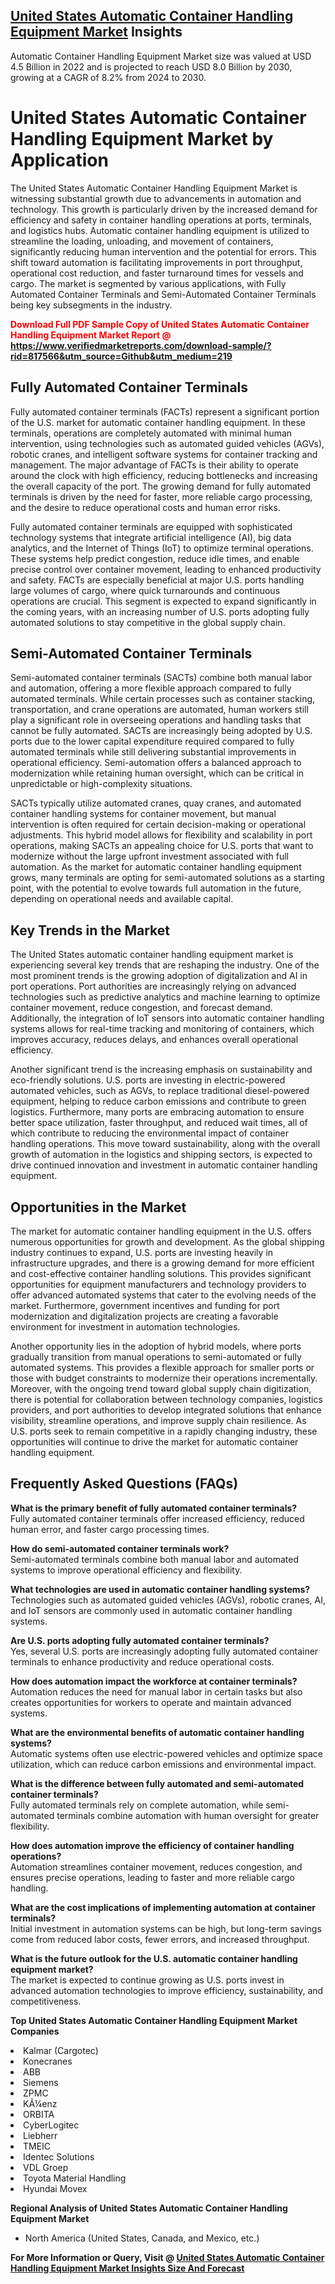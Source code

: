 <h2><a href="https://www.verifiedmarketreports.com/download-sample/?rid=817566&amp;utm_source=Github&amp;utm_medium=219" target="_blank">United States Automatic Container Handling Equipment Market</a> Insights</h2><p>Automatic Container Handling Equipment Market size was valued at USD 4.5 Billion in 2022 and is projected to reach USD 8.0 Billion by 2030, growing at a CAGR of 8.2% from 2024 to 2030.</p><p><h1>United States Automatic Container Handling Equipment Market by Application</h1> <p>The United States Automatic Container Handling Equipment Market is witnessing substantial growth due to advancements in automation and technology. This growth is particularly driven by the increased demand for efficiency and safety in container handling operations at ports, terminals, and logistics hubs. Automatic container handling equipment is utilized to streamline the loading, unloading, and movement of containers, significantly reducing human intervention and the potential for errors. This shift toward automation is facilitating improvements in port throughput, operational cost reduction, and faster turnaround times for vessels and cargo. The market is segmented by various applications, with Fully Automated Container Terminals and Semi-Automated Container Terminals being key subsegments in the industry.</p> <p><strong><p><span class=""><span style="color: #ff0000;"><strong>Download Full PDF Sample Copy of United States Automatic Container Handling Equipment Market Report</strong> @ </span><a href="https://www.verifiedmarketreports.com/download-sample/?rid=817566&amp;utm_source=Github&amp;utm_medium=219" target="_blank">https://www.verifiedmarketreports.com/download-sample/?rid=817566&amp;utm_source=Github&amp;utm_medium=219</a></span></p></strong></p> <h2>Fully Automated Container Terminals</h2> <p>Fully automated container terminals (FACTs) represent a significant portion of the U.S. market for automatic container handling equipment. In these terminals, operations are completely automated with minimal human intervention, using technologies such as automated guided vehicles (AGVs), robotic cranes, and intelligent software systems for container tracking and management. The major advantage of FACTs is their ability to operate around the clock with high efficiency, reducing bottlenecks and increasing the overall capacity of the port. The growing demand for fully automated terminals is driven by the need for faster, more reliable cargo processing, and the desire to reduce operational costs and human error risks.</p> <p>Fully automated container terminals are equipped with sophisticated technology systems that integrate artificial intelligence (AI), big data analytics, and the Internet of Things (IoT) to optimize terminal operations. These systems help predict congestion, reduce idle times, and enable precise control over container movement, leading to enhanced productivity and safety. FACTs are especially beneficial at major U.S. ports handling large volumes of cargo, where quick turnarounds and continuous operations are crucial. This segment is expected to expand significantly in the coming years, with an increasing number of U.S. ports adopting fully automated solutions to stay competitive in the global supply chain.</p> <h2>Semi-Automated Container Terminals</h2> <p>Semi-automated container terminals (SACTs) combine both manual labor and automation, offering a more flexible approach compared to fully automated terminals. While certain processes such as container stacking, transportation, and crane operations are automated, human workers still play a significant role in overseeing operations and handling tasks that cannot be fully automated. SACTs are increasingly being adopted by U.S. ports due to the lower capital expenditure required compared to fully automated terminals while still delivering substantial improvements in operational efficiency. Semi-automation offers a balanced approach to modernization while retaining human oversight, which can be critical in unpredictable or high-complexity situations.</p> <p>SACTs typically utilize automated cranes, quay cranes, and automated container handling systems for container movement, but manual intervention is often required for certain decision-making or operational adjustments. This hybrid model allows for flexibility and scalability in port operations, making SACTs an appealing choice for U.S. ports that want to modernize without the large upfront investment associated with full automation. As the market for automatic container handling equipment grows, many terminals are opting for semi-automated solutions as a starting point, with the potential to evolve towards full automation in the future, depending on operational needs and available capital.</p> <h2>Key Trends in the Market</h2> <p>The United States automatic container handling equipment market is experiencing several key trends that are reshaping the industry. One of the most prominent trends is the growing adoption of digitalization and AI in port operations. Port authorities are increasingly relying on advanced technologies such as predictive analytics and machine learning to optimize container movement, reduce congestion, and forecast demand. Additionally, the integration of IoT sensors into automatic container handling systems allows for real-time tracking and monitoring of containers, which improves accuracy, reduces delays, and enhances overall operational efficiency.</p> <p>Another significant trend is the increasing emphasis on sustainability and eco-friendly solutions. U.S. ports are investing in electric-powered automated vehicles, such as AGVs, to replace traditional diesel-powered equipment, helping to reduce carbon emissions and contribute to green logistics. Furthermore, many ports are embracing automation to ensure better space utilization, faster throughput, and reduced wait times, all of which contribute to reducing the environmental impact of container handling operations. This move toward sustainability, along with the overall growth of automation in the logistics and shipping sectors, is expected to drive continued innovation and investment in automatic container handling equipment.</p> <h2>Opportunities in the Market</h2> <p>The market for automatic container handling equipment in the U.S. offers numerous opportunities for growth and development. As the global shipping industry continues to expand, U.S. ports are investing heavily in infrastructure upgrades, and there is a growing demand for more efficient and cost-effective container handling solutions. This provides significant opportunities for equipment manufacturers and technology providers to offer advanced automated systems that cater to the evolving needs of the market. Furthermore, government incentives and funding for port modernization and digitalization projects are creating a favorable environment for investment in automation technologies.</p> <p>Another opportunity lies in the adoption of hybrid models, where ports gradually transition from manual operations to semi-automated or fully automated systems. This provides a flexible approach for smaller ports or those with budget constraints to modernize their operations incrementally. Moreover, with the ongoing trend toward global supply chain digitization, there is potential for collaboration between technology companies, logistics providers, and port authorities to develop integrated solutions that enhance visibility, streamline operations, and improve supply chain resilience. As U.S. ports seek to remain competitive in a rapidly changing industry, these opportunities will continue to drive the market for automatic container handling equipment.</p> <h2>Frequently Asked Questions (FAQs)</h2> <p><strong>What is the primary benefit of fully automated container terminals?</strong><br>Fully automated container terminals offer increased efficiency, reduced human error, and faster cargo processing times.</p> <p><strong>How do semi-automated container terminals work?</strong><br>Semi-automated terminals combine both manual labor and automated systems to improve operational efficiency and flexibility.</p> <p><strong>What technologies are used in automatic container handling systems?</strong><br>Technologies such as automated guided vehicles (AGVs), robotic cranes, AI, and IoT sensors are commonly used in automatic container handling systems.</p> <p><strong>Are U.S. ports adopting fully automated container terminals?</strong><br>Yes, several U.S. ports are increasingly adopting fully automated container terminals to enhance productivity and reduce operational costs.</p> <p><strong>How does automation impact the workforce at container terminals?</strong><br>Automation reduces the need for manual labor in certain tasks but also creates opportunities for workers to operate and maintain advanced systems.</p> <p><strong>What are the environmental benefits of automatic container handling systems?</strong><br>Automatic systems often use electric-powered vehicles and optimize space utilization, which can reduce carbon emissions and environmental impact.</p> <p><strong>What is the difference between fully automated and semi-automated container terminals?</strong><br>Fully automated terminals rely on complete automation, while semi-automated terminals combine automation with human oversight for greater flexibility.</p> <p><strong>How does automation improve the efficiency of container handling operations?</strong><br>Automation streamlines container movement, reduces congestion, and ensures precise operations, leading to faster and more reliable cargo handling.</p> <p><strong>What are the cost implications of implementing automation at container terminals?</strong><br>Initial investment in automation systems can be high, but long-term savings come from reduced labor costs, fewer errors, and increased throughput.</p> <p><strong>What is the future outlook for the U.S. automatic container handling equipment market?</strong><br>The market is expected to continue growing as U.S. ports invest in advanced automation technologies to improve efficiency, sustainability, and competitiveness.</p> </p><p><strong>Top United States Automatic Container Handling Equipment Market Companies</strong></p><div data-test-id=""><p><li>Kalmar (Cargotec)</li><li> Konecranes</li><li> ABB</li><li> Siemens</li><li> ZPMC</li><li> KÃ¼enz</li><li> ORBITA</li><li> CyberLogitec</li><li> Liebherr</li><li> TMEIC</li><li> Identec Solutions</li><li> VDL Groep</li><li> Toyota Material Handling</li><li> Hyundai Movex</li></p><div><strong>Regional Analysis of&nbsp;United States Automatic Container Handling Equipment Market</strong></div><ul><li dir="ltr"><p dir="ltr">North America&nbsp;(United States, Canada, and Mexico, etc.)</p></li></ul><p><strong>For More Information or Query, Visit @&nbsp;</strong><strong><a href="https://www.verifiedmarketreports.com/product/automatic-container-handling-equipment-market/?utm_source=Github&amp;utm_medium=219" target="_blank">United States Automatic Container Handling Equipment Market Insights Size And Forecast</a></strong></p></div>
